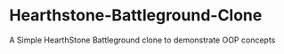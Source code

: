 # Hearthstone-Battleground-Clone
A Simple HearthStone Battleground clone to demonstrate OOP concepts 
